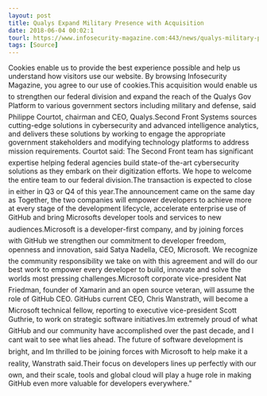 ```yaml
---
layout: post
title: Qualys Expand Military Presence with Acquisition
date: 2018-06-04 00:02:1
tourl: https://www.infosecurity-magazine.com:443/news/qualys-military-presence/
tags: [Source]
---
```

Cookies enable us to provide the best experience possible and help us understand how visitors use our website. By browsing Infosecurity Magazine, you agree to our use of cookies.This acquisition would enable us to strengthen our federal division and expand the reach of the Qualys Gov Platform to various government sectors including military and defense, said Philippe Courtot, chairman and CEO, Qualys.Second Front Systems sources cutting-edge solutions in cybersecurity and advanced intelligence analytics, and delivers these solutions by working to engage the appropriate government stakeholders and modifying technology platforms to address mission requirements. Courtot said: The Second Front team has significant expertise helping federal agencies build state-of the-art cybersecurity solutions as they embark on their digitization efforts. We hope to welcome the entire team to our federal division.The transaction is expected to close in either in Q3 or Q4 of this year.The announcement came on the same day as Together, the two companies will empower developers to achieve more at every stage of the development lifecycle, accelerate enterprise use of GitHub and bring Microsofts developer tools and services to new audiences.Microsoft is a developer-first company, and by joining forces with GitHub we strengthen our commitment to developer freedom, openness and innovation, said Satya Nadella, CEO, Microsoft. We recognize the community responsibility we take on with this agreement and will do our best work to empower every developer to build, innovate and solve the worlds most pressing challenges.Microsoft corporate vice-president Nat Friedman, founder of Xamarin and an open source veteran, will assume the role of GitHub CEO. GitHubs current CEO, Chris Wanstrath, will become a Microsoft technical fellow, reporting to executive vice-president Scott Guthrie, to work on strategic software initiatives.Im extremely proud of what GitHub and our community have accomplished over the past decade, and I cant wait to see what lies ahead. The future of software development is bright, and Im thrilled to be joining forces with Microsoft to help make it a reality, Wanstrath said.Their focus on developers lines up perfectly with our own, and their scale, tools and global cloud will play a huge role in making GitHub even more valuable for developers everywhere."